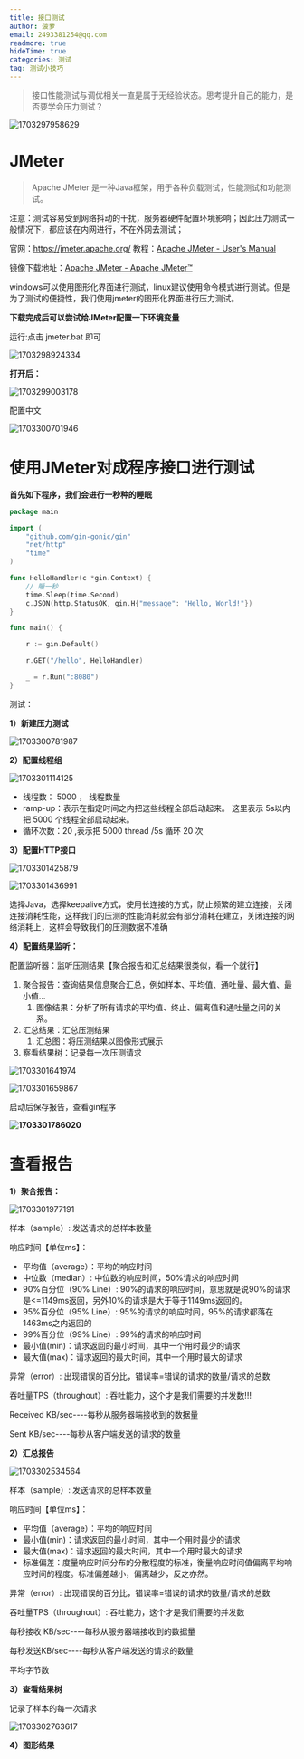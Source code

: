 ```yaml
---
title: 接口测试
author: 菠萝
email: 2493381254@qq.com
readmore: true
hideTime: true
categories: 测试
tag: 测试小技巧
---
```


> 接口性能测试与调优相关一直是属于无经验状态。思考提升自己的能力，是否要学会压力测试？

![1703297958629](接口测试/1703297958629.png)

<!-- more -->



# JMeter

> Apache JMeter 是一种Java框架，用于各种负载测试，性能测试和功能测试。

注意：测试容易受到网络抖动的干扰，服务器硬件配置环境影响；因此压力测试一般情况下，都应该在内网进行，不在外网去测试；

官网：https://jmeter.apache.org/
教程：[Apache JMeter - User's Manual](https://jmeter.apache.org/usermanual/index.html)

镜像下载地址：[Apache JMeter - Apache JMeter™](https://jmeter.apache.org/)

windows可以使用图形化界面进行测试，linux建议使用命令模式进行测试。但是为了测试的便捷性，我们使用jmeter的图形化界面进行压力测试。

**下载完成后可以尝试给JMeter配置一下环境变量**

运行:点击 jmeter.bat 即可

![1703298924334](接口测试/1703298924334.png)

**打开后：**

![1703299003178](接口测试/1703299003178.png)

配置中文

![1703300701946](接口测试/1703300701946.png)

# 使用JMeter对成程序接口进行测试

**首先如下程序，我们会进行一秒种的睡眠**

~~~go
package main

import (
	"github.com/gin-gonic/gin"
	"net/http"
	"time"
)

func HelloHandler(c *gin.Context) {
	// 睡一秒
	time.Sleep(time.Second)
	c.JSON(http.StatusOK, gin.H{"message": "Hello, World!"})
}

func main() {

	r := gin.Default()

	r.GET("/hello", HelloHandler)

	_ = r.Run(":8080")
}
~~~

测试：

**1）新建压力测试**

![1703300781987](接口测试/1703300781987.png)

**2）配置线程组**

![1703301114125](接口测试/1703301114125.png)

- 线程数： 5000 ， 线程数量
- ramp-up：表示在指定时间之内把这些线程全部启动起来。 这里表示 5s以内把 5000 个线程全部启动起来。
- 循环次数：20 ,表示把 5000 thread /5s 循环 20 次



**3）配置HTTP接口**

![1703301425879](接口测试/1703301425879.png)

![1703301436991](接口测试/1703301436991.png)

选择Java，选择keepalive方式，使用长连接的方式，防止频繁的建立连接，关闭连接消耗性能，这样我们的压测的性能消耗就会有部分消耗在建立，关闭连接的网络消耗上，这样会导致我们的压测数据不准确



**4）配置结果监听：**

配置监听器：监听压测结果【聚合报告和汇总结果很类似，看一个就行】

1. 聚合报告：查询结果信息聚合汇总，例如样本、平均值、通吐量、最大值、最小值... 
   1. 图像结果：分析了所有请求的平均值、终止、偏离值和通吐量之间的关系。
2. 汇总结果：汇总压测结果 
   1. 汇总图：将压测结果以图像形式展示
3. 察看结果树：记录每一次压测请求

![1703301641974](接口测试/1703301641974.png)

![1703301659867](接口测试/1703301659867.png)	



启动后保存报告，查看gin程序

**![1703301786020](接口测试/1703301786020.png)**



# 查看报告

**1）聚合报告：**

![1703301977191](接口测试/1703301977191.png)

样本（sample）: 发送请求的总样本数量

响应时间【单位ms】： 

- 平均值（average）：平均的响应时间
- 中位数（median）: 中位数的响应时间，50%请求的响应时间
- 90%百分位（90% Line）: 90%的请求的响应时间，意思就是说90%的请求是<=1149ms返回，另外10%的请求是大于等于1149ms返回的。
- 95%百分位（95% Line）: 95%的请求的响应时间，95%的请求都落在1463ms之内返回的
- 99%百分位（99% Line）: 99%的请求的响应时间
- 最小值(min)：请求返回的最小时间，其中一个用时最少的请求
- 最大值(max)：请求返回的最大时间，其中一个用时最大的请求

异常（error）: 出现错误的百分比，错误率=错误的请求的数量/请求的总数

吞吐量TPS（throughout）: 吞吐能力，这个才是我们需要的并发数!!!

Received KB/sec----每秒从服务器端接收到的数据量

Sent KB/sec----每秒从客户端发送的请求的数量



**2）汇总报告**

![1703302534564](接口测试/1703302534564.png)

样本（sample）: 发送请求的总样本数量

响应时间【单位ms】： 

- 平均值（average）：平均的响应时间
- 最小值(min)：请求返回的最小时间，其中一个用时最少的请求
- 最大值(max)：请求返回的最大时间，其中一个用时最大的请求
- 标准偏差：度量响应时间分布的分散程度的标准，衡量响应时间值偏离平均响应时间的程度。标准偏差越小，偏离越少，反之亦然。

异常（error）: 出现错误的百分比，错误率=错误的请求的数量/请求的总数

吞吐量TPS（throughout）: 吞吐能力，这个才是我们需要的并发数

每秒接收 KB/sec----每秒从服务器端接收到的数据量

每秒发送KB/sec----每秒从客户端发送的请求的数量

平均字节数



**3）查看结果树**

记录了样本的每一次请求

![1703302763617](接口测试/1703302763617.png)



**4）图形结果**

